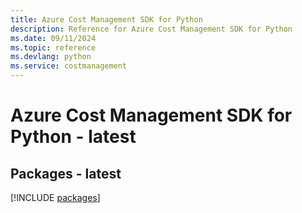 ```yaml
---
title: Azure Cost Management SDK for Python
description: Reference for Azure Cost Management SDK for Python
ms.date: 09/11/2024
ms.topic: reference
ms.devlang: python
ms.service: costmanagement
---
```

# Azure Cost Management SDK for Python - latest
## Packages - latest
[!INCLUDE [packages](cost-management-index.md)]